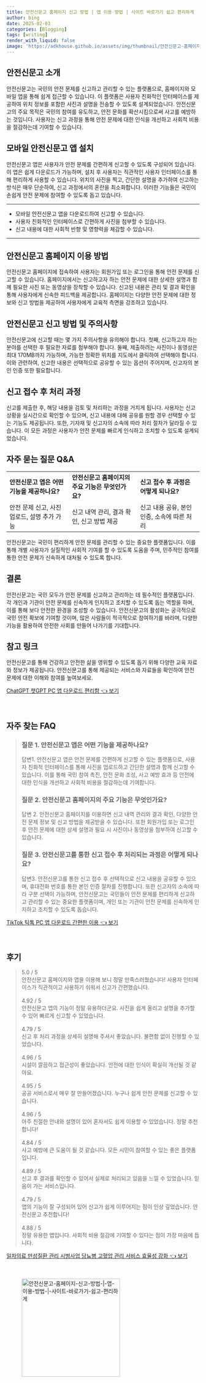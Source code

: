 ```yaml
---
title: 안전신문고 홈페이지 신고 방법 | 앱 이용 방법 | 사이트 바로가기 쉽고 편리하게
author: bing
date: 2025-02-03
categories: [Blogging]
tags: [writing]
render_with_liquid: false
image: 'https://adkhouse.github.io/assets/img/thumbnail/안전신문고-홈페이지-신고-방법-|-앱-이용-방법-|-사이트-바로가기-쉽고-편리하게.webp'
---
```



<h2 id='안전신문고_소개'>안전신문고 소개</h2>

<p>안전신문고는 국민의 안전 문제를 신고하고 관리할 수 있는 플랫폼으로, 홈페이지와 모바일 앱을 통해 쉽게 접근할 수 있습니다. 이 플랫폼은 사용자 친화적인 인터페이스를 제공하여 위치 정보를 포함한 사진과 설명을 전송할 수 있도록 설계되었습니다. 안전신문고의 주요 목적은 국민의 참여를 유도하고, 안전 문화를 확산시킴으로써 사고를 예방하는 것입니다. 사용자는 신고 과정을 통해 안전 문제에 대한 인식을 개선하고 사회적 비용을 절감하는데 기여할 수 있습니다.</p>

<h2 id='모바일_앱_설치'>모바일 안전신문고 앱 설치</h2>

<p>안전신문고 앱은 사용자가 안전 문제를 간편하게 신고할 수 있도록 구성되어 있습니다. 이 앱은 쉽게 다운로드가 가능하며, 설치 후 사용자는 직관적인 사용자 인터페이스를 통해 편리하게 사용할 수 있습니다. 위치의 사진을 찍고, 간단한 설명을 추가하여 신고하는 방식은 매우 단순하여, 신고 과정에서의 혼란을 최소화합니다. 이러한 기능들은 국민이 손쉽게 안전 문제에 참여할 수 있도록 돕고 있습니다.</p>

<hr />

<ul>
    <li>모바일 안전신문고 앱을 다운로드하여 신고할 수 있습니다.</li>
    <li>사용자 친화적인 인터페이스로 간편하게 사진을 첨부할 수 있습니다.</li>
    <li>신고 내용에 대한 사회적 반향 및 영향력을 체감할 수 있습니다.</li>
</ul>

<hr />

<h2 id='홈페이지_이용_방법'>안전신문고 홈페이지 이용 방법</h2>

<p>안전신문고 홈페이지에 접속하여 사용자는 회원가입 또는 로그인을 통해 안전 문제를 신고할 수 있습니다. 홈페이지에서는 신고하고자 하는 안전 문제에 대한 상세한 설명과 함께 필요한 사진 또는 동영상을 장착할 수 있습니다. 신고된 내용은 관리 및 결과 확인을 통해 사용자에게 신속한 피드백을 제공합니다. 홈페이지는 다양한 안전 문제에 대한 정보와 신고 방법을 제공하여 사용자에게 교육적 측면을 강조하고 있습니다.</p>

<h2 id='신고_방법_및_주의사항'>안전신문고 신고 방법 및 주의사항</h2>

<p>안전신문고에 신고할 때는 몇 가지 주의사항을 유의해야 합니다. 첫째, 신고하고자 하는 분야를 선택한 후 필요한 자료를 첨부해야 합니다. 둘째, 제출하려는 사진이나 동영상은 최대 170MB까지 가능하며, 가능한 정확한 위치를 지도에서 클릭하여 선택해야 합니다. 이와 관련하여, 신고한 내용은 선택적으로 공유할 수 있는 옵션이 주어지며, 신고자의 본인 인증 또한 필요합니다.</p>

<h2 id='신고_처리_과정'>신고 접수 후 처리 과정</h2>

<p>신고를 제출한 후, 해당 내용을 검토 및 처리하는 과정을 거치게 됩니다. 사용자는 신고 상황을 실시간으로 확인할 수 있으며, 신고 내용에 대해 공유를 원할 경우 선택할 수 있는 기능도 제공됩니다. 또한, 기자재 및 신고자의 소속에 따라 처리 절차가 달라질 수 있습니다. 이 모든 과정은 사용자가 안전 문제를 빠르게 인식하고 조치할 수 있도록 설계되었습니다.</p>

<h2 id='자주_묻는_질문'>자주 묻는 질문 Q&A</h2>

<table>
    <tr>
        <td><b>안전신문고 앱은 어떤 기능을 제공하나요?</b></td>
        <td><b>안전신문고 홈페이지의 주요 기능은 무엇인가요?</b></td>
        <td><b>신고 접수 후 과정은 어떻게 되나요?</b></td>
    </tr>
    <tr>
        <td>안전 문제 신고, 사진 업로드, 설명 추가 가능</td>
        <td>신고 내역 관리, 결과 확인, 신고 방법 제공</td>
        <td>신고 내용 공유, 본인 인증, 소속에 따른 처리</td>
    </tr>
</table>

<p>안전신문고는 국민이 편리하게 안전 문제를 관리할 수 있는 중요한 플랫폼입니다. 이를 통해 개별 사용자가 실질적인 사회적 기여를 할 수 있도록 도움을 주며, 민주적인 참여를 통한 안전 문제가 신속하게 대처될 수 있도록 합니다.</p>

<h2 id='결론'>결론</h2>

<p>안전신문고는 국민 모두가 안전 문제를 신고하고 관리하는 데 필수적인 플랫폼입니다. 각 개인과 기관이 안전 문제를 신속하게 인지하고 조치할 수 있도록 돕는 역할을 하며, 이를 통해 보다 안전한 환경을 조성할 수 있습니다. 안전신문고의 활성화는 궁극적으로 국민 안전 확보에 기여할 것이며, 많은 사람들이 적극적으로 참여하기를 바라며, 다양한 기능을 활용하여 안전한 사회를 만들어 나가기를 기대합니다.</p>

<h2 id='참고_링크'>참고 링크</h2>

<p>안전신문고를 통해 건강하고 안전한 삶을 영위할 수 있도록 돕기 위해 다양한 교육 자료와 정보가 제공됩니다. 안전신문고를 통해 제공되는 서비스와 자료들을 확인하여 안전 문제에 대한 이해와 참여를 높여보세요.</p>


<p><a class="click-button" title="ChatGPT 챗GPT PC 앱 다운로드 편리함" href="https://adkhouse.github.io/posts/ChatGPT-%EC%B1%97GPT-PC-%EC%95%B1-%EB%8B%A4%EC%9A%B4%EB%A1%9C%EB%93%9C-%ED%8E%B8%EB%A6%AC%ED%95%A8/" rel="dofollow">ChatGPT 챗GPT PC 앱 다운로드 편리함 👈 보기</a></p><br>
<h2 id='자주_찾는_FAQ'>자주 찾는 FAQ</h2>
<div itemscope="" itemtype="https://schema.org/FAQPage"> 
<blockquote> 
<div itemscope="" itemprop="mainEntity" itemtype="https://schema.org/Question"> 
<h3 itemprop="name">질문 1. 안전신문고 앱은 어떤 기능을 제공하나요?</h3> 
<div itemscope="" itemprop="acceptedAnswer" itemtype="https://schema.org/Answer"> 
<span itemprop="text"> 
<p>답변1. 안전신문고 앱은 안전 문제를 간편하게 신고할 수 있는 플랫폼으로, 사용자 친화적 인터페이스를 통해 사진을 업로드하고 간단한 설명과 함께 신고할 수 있습니다. 이를 통해 국민 참여 촉진, 안전 문화 조성, 사고 예방 효과 등 안전에 대한 인식을 개선하고 사회적 비용을 절감하는데 기여합니다.</p> 
</span> 
</div> 
</div> 

<div itemscope="" itemprop="mainEntity" itemtype="https://schema.org/Question"> 
<h3 itemprop="name">질문 2. 안전신문고 홈페이지의 주요 기능은 무엇인가요?</h3> 
<div itemscope="" itemprop="acceptedAnswer" itemtype="https://schema.org/Answer"> 
<span itemprop="text"> 
<p>답변 2. 안전신문고 홈페이지를 이용하면 신고 내역 관리와 결과 확인, 다양한 안전 문제 정보 및 신고 방법을 제공받을 수 있습니다. 또한 회원가입 또는 로그인 후 안전 문제에 대한 상세 설명과 필요 시 사진이나 동영상을 첨부하여 신고할 수 있습니다.</p> 
</span> 
</div> 
</div> 

<div itemscope="" itemprop="mainEntity" itemtype="https://schema.org/Question"> 
<h3 itemprop="name">질문 3. 안전신문고를 통한 신고 접수 후 처리되는 과정은 어떻게 되나요?</h3> 
<div itemscope="" itemprop="acceptedAnswer" itemtype="https://schema.org/Answer"> 
<span itemprop="text"> 
<p>답변3. 안전신문고를 통한 신고 접수 후 선택적으로 신고 내용을 공유할 수 있으며, 휴대전화 번호를 통한 본인 인증 절차를 진행합니다. 또한 신고자의 소속에 따라 구분 선택이 가능하며, 안전신문고는 국민들이 안전 문제를 편리하게 신고하고 관리할 수 있는 중요한 플랫폼이며, 개인 또는 기관이 안전 문제를 신속하게 인지하고 조치할 수 있도록 돕습니다.</p> 
</span> 
</div> 
</div> 

</blockquote> 
</div>
<p><a class="click-button" title="TikTok 틱톡 PC 앱 다운로드 간편한 이용" href="https://adkhouse.github.io/posts/TikTok-%ED%8B%B1%ED%86%A1-PC-%EC%95%B1-%EB%8B%A4%EC%9A%B4%EB%A1%9C%EB%93%9C-%EA%B0%84%ED%8E%B8%ED%95%9C-%EC%9D%B4%EC%9A%A9/" rel="dofollow">TikTok 틱톡 PC 앱 다운로드 간편한 이용 👈 보기</a></p><br>
<h2 id='후기'>후기</h2>
<div itemscope itemtype="https://schema.org/Product">
  <blockquote>
  <div itemprop="review" itemscope itemtype="https://schema.org/Review">
      <div itemprop="reviewRating" itemscope itemtype="https://schema.org/Rating"> <span itemprop="ratingValue">5.0</span> / <span itemprop="bestRating">5</span> </div>
      <span itemprop="reviewBody">안전신문고 홈페이지와 앱을 이용해 보니 정말 만족스러웠습니다! 사용자 인터페이스가 직관적이고 사용하기 쉬워서 신고가 간편했습니다.</span>
  </div>
  <br>
  <div itemprop="review" itemscope itemtype="https://schema.org/Review">
      <div itemprop="reviewRating" itemscope itemtype="https://schema.org/Rating"> <span itemprop="ratingValue">4.92</span> / <span itemprop="bestRating">5</span> </div>
      <span itemprop="reviewBody">안전신문고 앱의 기능이 정말 유용하더군요. 사진을 쉽게 올리고 설명을 추가할 수 있어 빠르게 신고할 수 있었습니다.</span>
  </div>
  <br>
  <div itemprop="review" itemscope itemtype="https://schema.org/Review">
      <div itemprop="reviewRating" itemscope itemtype="https://schema.org/Rating"> <span itemprop="ratingValue">4.79</span> / <span itemprop="bestRating">5</span> </div>
      <span itemprop="reviewBody">신고 후 처리 과정을 상세히 설명해 주셔서 좋았습니다. 불편함 없이 진행할 수 있었습니다.</span>
  </div>
  <br>
  <div itemprop="review" itemscope itemtype="https://schema.org/Review">
      <div itemprop="reviewRating" itemscope itemtype="https://schema.org/Rating"> <span itemprop="ratingValue">4.96</span> / <span itemprop="bestRating">5</span> </div>
      <span itemprop="reviewBody">시설이 깔끔하고 접근성이 좋았습니다. 안전에 대한 인식이 확실히 개선될 것 같아요.</span>
  </div>
  <br>
  <div itemprop="review" itemscope itemtype="https://schema.org/Review">
      <div itemprop="reviewRating" itemscope itemtype="https://schema.org/Rating"> <span itemprop="ratingValue">4.95</span> / <span itemprop="bestRating">5</span> </div>
      <span itemprop="reviewBody">공공 서비스로서 매우 잘 만들어졌습니다. 누구나 쉽게 안전 문제를 신고할 수 있습니다.</span>
  </div>
  <br>
  <div itemprop="review" itemscope itemtype="https://schema.org/Review">
      <div itemprop="reviewRating" itemscope itemtype="https://schema.org/Rating"> <span itemprop="ratingValue">4.96</span> / <span itemprop="bestRating">5</span> </div>
      <span itemprop="reviewBody">아주 친절한 안내와 설명이 있어 혼자서도 쉽게 이용할 수 있었습니다. 정말 추천합니다!</span>
  </div>
  <br>
  <div itemprop="review" itemscope itemtype="https://schema.org/Review">
      <div itemprop="reviewRating" itemscope itemtype="https://schema.org/Rating"> <span itemprop="ratingValue">4.84</span> / <span itemprop="bestRating">5</span> </div>
      <span itemprop="reviewBody">사고 예방에 큰 도움이 될 것 같습니다. 모든 시민이 참여할 수 있는 좋은 플랫폼입니다.</span>
  </div>
  <br>
  <div itemprop="review" itemscope itemtype="https://schema.org/Review">
      <div itemprop="reviewRating" itemscope itemtype="https://schema.org/Rating"> <span itemprop="ratingValue">4.89</span> / <span itemprop="bestRating">5</span> </div>
      <span itemprop="reviewBody">신고 후 결과를 확인할 수 있어서 실제로 처리되고 있음을 느낄 수 있었습니다. 믿음이 가는 서비스입니다.</span>
  </div>
  <br>
  <div itemprop="review" itemscope itemtype="https://schema.org/Review">
      <div itemprop="reviewRating" itemscope itemtype="https://schema.org/Rating"> <span itemprop="ratingValue">4.79</span> / <span itemprop="bestRating">5</span> </div>
      <span itemprop="reviewBody">앱의 기능이 잘 구성되어 있어 신고가 쉽게 이루어지는 점이 인상 깊었습니다. 안전신문고 추천합니다!</span>
  </div>
  <br>
  <div itemprop="review" itemscope itemtype="https://schema.org/Review">
      <div itemprop="reviewRating" itemscope itemtype="https://schema.org/Rating"> <span itemprop="ratingValue">4.88</span> / <span itemprop="bestRating">5</span> </div>
      <span itemprop="reviewBody">정말 유용한 앱입니다. 사회적 비용 절감에 기여할 수 있다는 점이 가장 마음에 듭니다.</span>
  </div>
  </blockquote>
</div>
<p><a class="click-button" title="일차의료 만성질환 관리 시범사업 당뇨병 고혈압 관리 서비스 효율성 강화" href="https://adkhouse.github.io/posts/%EC%9D%BC%EC%B0%A8%EC%9D%98%EB%A3%8C-%EB%A7%8C%EC%84%B1%EC%A7%88%ED%99%98-%EA%B4%80%EB%A6%AC-%EC%8B%9C%EB%B2%94%EC%82%AC%EC%97%85-%EB%8B%B9%EB%87%A8%EB%B3%91-%EA%B3%A0%ED%98%88%EC%95%95-%EA%B4%80%EB%A6%AC-%EC%84%9C%EB%B9%84%EC%8A%A4-%ED%9A%A8%EC%9C%A8%EC%84%B1-%EA%B0%95%ED%99%94/" rel="dofollow">일차의료 만성질환 관리 시범사업 당뇨병 고혈압 관리 서비스 효율성 강화 👈 보기</a></p><br>
<figure class="image"><img src="https://adkhouse.github.io/assets/img/thumbnail/안전신문고-홈페이지-신고-방법-|-앱-이용-방법-|-사이트-바로가기-쉽고-편리하게.webp" alt="안전신문고-홈페이지-신고-방법-|-앱-이용-방법-|-사이트-바로가기-쉽고-편리하게" width="256" height="256"></figure>